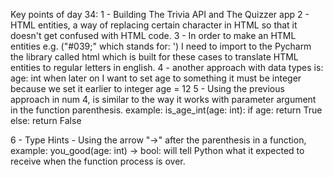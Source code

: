 Key points of day 34:
1 - Building The Trivia API and The Quizzer app
2 - HTML entities, a way of replacing certain character in HTML so that it doesn't get confused with HTML code.
3 - In order to make an HTML entities e.g. ("#039;" which stands for: ') I need to import to the Pycharm the library called html which is built for these cases to translate HTML entities to regular letters in english.
4 - another approach with data types is:
    age: int
    when later on I want to set age to something it must be integer because we set it earlier to integer
    age = 12
5 -  Using the previous approach in num 4, is similar to the way it works with parameter argument in the function parenthesis. example:
    is_age_int(age: int):
    if age:
        return True
    else:
        return False

6 - Type Hints - Using the arrow "->" after the parenthesis in a function, example:
    you_good(age: int) -> bool:
will tell Python what it expected to receive when the function process is over.